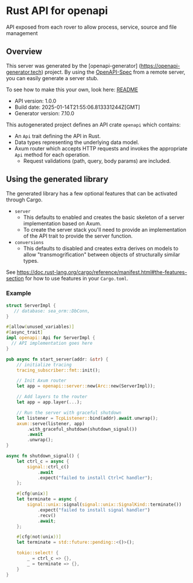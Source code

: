 # Rust API for openapi

API exposed from each rover to allow process, service, source and file management

## Overview

This server was generated by the [openapi-generator]
(https://openapi-generator.tech) project. By using the
[OpenAPI-Spec](https://github.com/OAI/OpenAPI-Specification) from a remote
server, you can easily generate a server stub.

To see how to make this your own, look here: [README]((https://openapi-generator.tech))

- API version: 1.0.0
- Build date: 2025-01-14T21:55:06.813331244Z[GMT]
- Generator version: 7.10.0



This autogenerated project defines an API crate `openapi` which contains:
* An `Api` trait defining the API in Rust.
* Data types representing the underlying data model.
* Axum router which accepts HTTP requests and invokes the appropriate `Api` method for each operation.
  * Request validations (path, query, body params) are included.

## Using the generated library

The generated library has a few optional features that can be activated through Cargo.

* `server`
    * This defaults to enabled and creates the basic skeleton of a server implementation based on Axum.
    * To create the server stack you'll need to provide an implementation of the API trait to provide the server function.
* `conversions`
    * This defaults to disabled and creates extra derives on models to allow "transmogrification" between objects of structurally similar types.

See https://doc.rust-lang.org/cargo/reference/manifest.html#the-features-section for how to use features in your `Cargo.toml`.

### Example

```rust
struct ServerImpl {
   // database: sea_orm::DbConn,
}

#[allow(unused_variables)]
#[async_trait]
impl openapi::Api for ServerImpl {
  // API implementation goes here
}

pub async fn start_server(addr: &str) {
    // initialize tracing
    tracing_subscriber::fmt::init();

    // Init Axum router
    let app = openapi::server::new(Arc::new(ServerImpl));

    // Add layers to the router
    let app = app.layer(...);

    // Run the server with graceful shutdown
    let listener = TcpListener::bind(addr).await.unwrap();
    axum::serve(listener, app)
        .with_graceful_shutdown(shutdown_signal())
        .await
        .unwrap();
}

async fn shutdown_signal() {
    let ctrl_c = async {
        signal::ctrl_c()
            .await
            .expect("failed to install Ctrl+C handler");
    };

    #[cfg(unix)]
    let terminate = async {
        signal::unix::signal(signal::unix::SignalKind::terminate())
            .expect("failed to install signal handler")
            .recv()
            .await;
    };

    #[cfg(not(unix))]
    let terminate = std::future::pending::<()>();

    tokio::select! {
        _ = ctrl_c => {},
        _ = terminate => {},
    }
}
```
